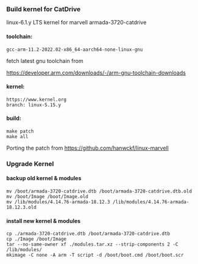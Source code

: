 ### Build kernel for CatDrive

linux-6.1.y LTS kernel for marvell armada-3720-catdrive

#### toolchain:

    gcc-arm-11.2-2022.02-x86_64-aarch64-none-linux-gnu

fetch latest gnu toolchain from

<https://developer.arm.com/downloads/-/arm-gnu-toolchain-downloads>

#### kernel:

    https://www.kernel.org
    branch: linux-5.15.y

#### build:

    make patch
    make all

Porting the patch from <https://github.com/hanwckf/linux-marvell>

### Upgrade Kernel

#### backup old kernel & modules

    mv /boot/armada-3720-catdrive.dtb /boot/armada-3720-catdrive.dtb.old
    mv /boot/Image /boot/Image.old
    mv /lib/modules/4.14.76-armada-18.12.3 /lib/modules/4.14.76-armada-18.12.3.old

#### install new kernel & modules

    cp ./armada-3720-catdrive.dtb /boot/armada-3720-catdrive.dtb
    cp ./Image /boot/Image
    tar --no-same-owner xf ./modules.tar.xz --strip-components 2 -C /lib/modules/
    mkimage -C none -A arm -T script -d /boot/boot.cmd /boot/boot.scr
